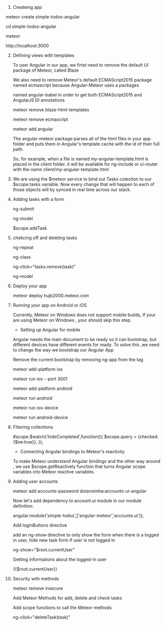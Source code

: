 
1. Createing app

meteor create simple-todos-angular

cd simple-todos-angular

meteor

http://localhost:3000


2. Defining views with templates

	To user Angular in our app, we firtst need to remove the default UI package of Meteor, called Blaze

	We also need to remove Meteor's default ECMAScript2015 package named ecmascript because Angular-Meteor uses a packages

	named angular-babel in order to get both ECMAScript2015 and AngularJS DI annotations

	meteor remove blaze-html-templates

	meteor remove ecmascript

	meteor add angular

	The angular-meteor package parses all of the html files in your app folder and puts them in Angular's template cache with the id of their full path.

	So, for example, when a file is named my-angular-template.html is placed in the client folder. it will be available for ng-include or ui-router with the name client/my-angular-template.html

3. We are using the $meteor service to bind out Tasks colection to our $scope.tasks variable. Now every change that will happen to each of those objects will by synced in real time across our stack.

4. Adding  tasks with a form

	ng-submit

	ng-model

	$scope.addTask

5. chekcing off and deleting tasks

	ng-repeat

	ng-class

	ng-click="tasks.remove(task)"

	ng-model

6.  Deploy your app

	meteor deploy hujb2000.meteor.com

7. Running your app on Android or iOS

	Currently, Meteor on Windows does not support mobile builds, If your are using Meteor on Windows , your should skip this step.

	* Setting up Angular for mobile

	Angular needs the main document to be ready so it can bootstrap, but different devices have different events for ready.  To solve this ,we need to change the way we bootstrap our Angular App

	Remove the current bootstrap by removing ng-app from the <body> tag

	meteor add-platform ios

	meteor run ios --port 3001

	meteor add-platform android

	meteor run android

	meteor run ios-device

	meteor run android-device

8. Filtering collections

	#scope.$watch('hideCompleted',function(){
		$scope.query = {checked: {$ne:true}};
	});

	* Connecting Angular bindings to Meteor's reactivity

	To make Meteor understand Angular bindings and the other way around , we use $scope.getReactively function that turns Angular scope variables into Meteor reactive variables.

9. Adding user accounts

	meteor add accounts-password dotansimha:accounts-ui-angular

	Now let's add dependency to account.ui module in our module definition:

	angular.module('simple-todos',['angular-meteor','accounts.ui']);

	Add loginButtons directive

	<login-buttons></login-buttons>

	add an ng-show directive to only show the form when there is a logged in user, hide new task form if user is not logged in

	ng-show="$root.currentUser"

	Getting informations about the logged-in user

	{{$root.currentUser}}

10. Security with methods

	meteor remove insecure

	Add Meteor Methods for add, delete and check tasks

	Add scope functions to call the Meteor methods

	ng-click="deleteTask(task)"